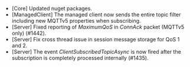 * [Core] Updated nuget packages.
* [ManagedClient] The managed client now sends the entire topic filter including new MQTTv5 properties when subscribing.
* [Server] Fixed reporting of _MaximumQoS_ in _ConnAck_ packet (MQTTv5 only) (#1442).
* [Server] Fix cross thread issue in session message storage for QoS 1 and 2.
* [Server] The event _ClientSubscribedTopicAsync_ is now fired after the subscription is completely processed internally (#1435).